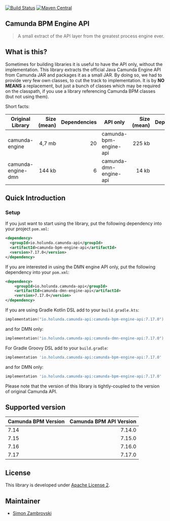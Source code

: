 [![Build Status](https://github.com/holunda-io/camunda-bpm-api/actions/workflows/default.yml/badge.svg)](https://github.com/holunda-io/camunda-bpm-api/actions/workflows/default.yml)
[![Maven Central](https://maven-badges.herokuapp.com/maven-central/io.holunda/camunda-bpm-api/badge.svg)](https://maven-badges.herokuapp.com/maven-central/io.holunda/camunda-bpm-api)

## Camunda BPM Engine API

> A small extract of the API layer from the greatest process engine ever.

## What is this?

Sometimes for building libraries it is useful to have the API only, without the implementation. This library extracts the official Java Camunda Engine API 
from Camunda JAR and packages it as a small JAR. By doing so, we had to provide very few own classes, to cut the track to implementation. It is by **NO MEANS** a replacement, but just a bunch of classes which may be required on the classpath, if 
you use a library referencing Camunda BPM classes (but not using them).

Short facts:

| Original Library         | Size (mean)  | Dependencies  | API only | Size (mean) | Dependencies |
| ------------------------ | -----------: | -----------: | -------- | ------------: | --: |
| camunda-engine           |    4,7 mb    |    20        | camunda-bpm-engine-api |   225 kb| 7 |
| camunda-engine-dmn       |    144 kb    |     6        | camunda-dmn-engine-api |    14 kb| 3 |


## Quick Introduction

### Setup
If you just want to start using the library, put the following dependency into your project `pom.xml`:

```xml
<dependency>
  <groupId>io.holunda.camunda-api</groupId>
  <artifactId>camunda-bpm-engine-api</artifactId>
  <version>7.17.0</version>
</dependency>
```

If you are interested in using the DMN engine API only, put the following dependency into your `pom.xml`:

```xml
<dependency>
    <groupId>io.holunda.camunda-api</groupId>
    <artifactId>camunda-dmn-engine-api</artifactId>
    <version>7.17.0</version>
</dependency>
```


If you are using Gradle Kotlin DSL add to your `build.gradle.kts`:

```kotlin
implementation("io.holunda.camunda-api:camunda-bpm-engine-api:7.17.0")
```

and for DMN only:

```kotlin
implementation("io.holunda.camunda-api:camunda-dmn-engine-api:7.17.0")
```


For Gradle Groovy DSL add to your `build.gradle`:

```groovy
implementation 'io.holunda.camunda-api:camunda-bpm-engine-api:7.17.0'
```

and for DMN only:

```groovy
implementation 'io.holunda.camunda-api:camunda-bpm-engine-api:7.17.0'
```

Please note that the version of this library is tightly-coupled to the version of original Camunda API.  

## Supported version

| Camunda BPM Version      | Camunda BPM API Version | 
| ------------------------ |------------------------:| 
| 7.14                     |                  7.14.0 |
| 7.15                     |                  7.15.0 |
| 7.16                     |                  7.16.0 |
| 7.17                     |                  7.17.0 |



## License

This library is developed under [Apache License 2](./LICENSE).

## Maintainer

* [Simon Zambrovski](https://gihub.com/zambrovski)
